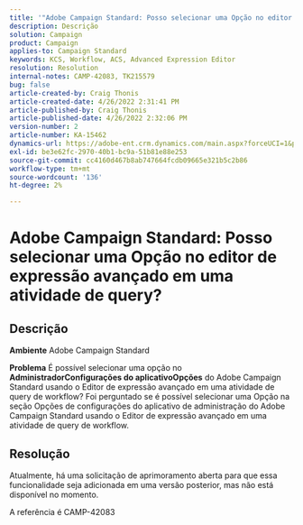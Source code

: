 ```yaml
---
title: '"Adobe Campaign Standard: Posso selecionar uma Opção no editor de expressão avançado em uma atividade de query?'
description: Descrição
solution: Campaign
product: Campaign
applies-to: Campaign Standard
keywords: KCS, Workflow, ACS, Advanced Expression Editor
resolution: Resolution
internal-notes: CAMP-42083, TK215579
bug: false
article-created-by: Craig Thonis
article-created-date: 4/26/2022 2:31:41 PM
article-published-by: Craig Thonis
article-published-date: 4/26/2022 2:32:06 PM
version-number: 2
article-number: KA-15462
dynamics-url: https://adobe-ent.crm.dynamics.com/main.aspx?forceUCI=1&pagetype=entityrecord&etn=knowledgearticle&id=c2f43f96-6dc5-ec11-a7b6-0022480a138b
exl-id: be3e62fc-2970-40b1-bc9a-51b81e88e253
source-git-commit: cc4160d467b8ab747664fcdb09665e321b5c2b86
workflow-type: tm+mt
source-wordcount: '136'
ht-degree: 2%

---
```


# Adobe Campaign Standard: Posso selecionar uma Opção no editor de expressão avançado em uma atividade de query?

## Descrição


<b>Ambiente</b>
Adobe Campaign Standard

<b>Problema</b>
É possível selecionar uma opção no <b>Administrador</b><b>Configurações do aplicativo</b><b>Opções</b> do Adobe Campaign Standard usando o Editor de expressão avançado em uma atividade de query de workflow?
Foi perguntado se é possível selecionar uma Opção na seção Opções de configurações do aplicativo de administração do Adobe Campaign Standard usando o Editor de expressão avançado em uma atividade de query de workflow.


## Resolução


Atualmente, há uma solicitação de aprimoramento aberta para que essa funcionalidade seja adicionada em uma versão posterior, mas não está disponível no momento.

A referência é CAMP-42083
